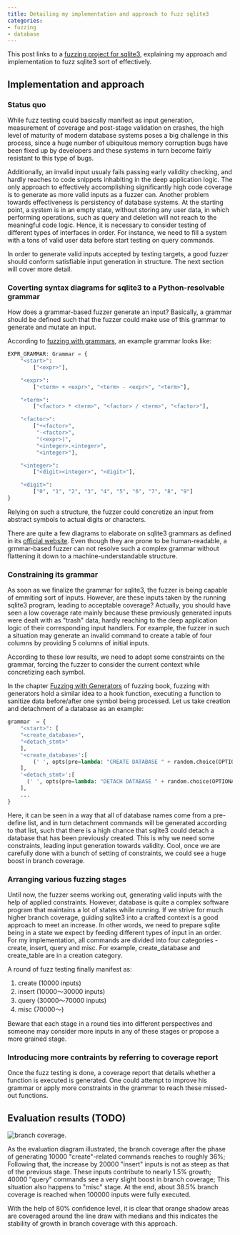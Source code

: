 ```yaml
---
title: Detailing my implementation and approach to fuzz sqlite3
categories:
- fuzzing
- database
---
```


This post links to a [fuzzing project for sqlite3](https://github.com/SaerTrial/sqlite-fuzzer), explaining my approach and implementation to fuzz sqlite3 sort of effectively.


## Implementation and approach

### Status quo

While fuzz testing could basically manifest as input generation, measurement of coverage and post-stage validation on crashes, the high level of maturity of modern database systems poses a big challenge in this process, since a huge number of ubiquitous memory corruption bugs have been fixed up by developers and these systems in turn become fairly resistant to this type of bugs. 

Additionally, an invalid input usualy fails passing early validity checking, and hardly reaches to code snippets inhabiting in the deep application logic. The only approach to effectively accomplishing significantly high code coverage is to generate as more valid inputs as a fuzzer can. Another problem towards effectiveness is persistency of database systems. At the starting point, a system is in an empty state, without storing any user data, in which performing operations, such as query and deletion will not reach to the meaningful code logic. Hence, it is necessary to consider testing of different types of interfaces in order. For instance, we need to fill a system with a tons of valid user data before start testing on query commands. 

In order to generate valid inputs accepted by testing targets, a good fuzzer should conform satisfiable input generation in structure. The next section will cover more detail. 

### Coverting syntax diagrams for sqlite3 to a Python-resolvable grammar

How does a grammar-based fuzzer generate an input? Basically, a grammar should be defined such that the fuzzer could make use of this grammar to generate and mutate an input. 

According to [fuzzing with grammars](https://www.fuzzingbook.org/html/Grammars.html#Visualizing-Grammars-as-Railroad-Diagrams), an example grammar looks like:
```python
EXPR_GRAMMAR: Grammar = {
    "<start>":
        ["<expr>"],

    "<expr>":
        ["<term> + <expr>", "<term> - <expr>", "<term>"],

    "<term>":
        ["<factor> * <term>", "<factor> / <term>", "<factor>"],

    "<factor>":
        ["+<factor>",
         "-<factor>",
         "(<expr>)",
         "<integer>.<integer>",
         "<integer>"],

    "<integer>":
        ["<digit><integer>", "<digit>"],

    "<digit>":
        ["0", "1", "2", "3", "4", "5", "6", "7", "8", "9"]
}
```

Relying on such a structure, the fuzzer could concretize an input from abstract symbols to actual digits or characters.


There are quite a few diagrams to elaborate on sqlite3 grammars as defined in its [official website](https://www.sqlite.org/syntaxdiagrams.html). Even though they are prone to be human-readable, a grmmar-based fuzzer can not resolve such a complex grammar without flattening it down to a machine-understandable structure. 

### Constraining its grammar

As soon as we finalize the grammar for sqlite3, the fuzzer is being capable of emmiting sort of inputs. However, are these inputs taken by the running sqlite3 program, leading to acceptable coverage? Actually, you should have seen a low coverage rate mainly because these previously generated inputs were dealt with as "trash" data, hardly reaching to the deep application logic of their corresponding input handlers. For example, the fuzzer in such a situation may generate an invalid command to create a table of four columns by providing 5 columns of initial inputs.

According to these low results, we need to adopt some constraints on the grammar, forcing the fuzzer to consider the current context while concretizing each symbol.

In the chapter [Fuzzing with Generators](https://www.fuzzingbook.org/html/GeneratorGrammarFuzzer.html) of fuzzing book, fuzzing with generators hold a similar idea to a hook function, executing a function to sanitize data before/after one symbol being processed. Let us take creation and detachment of a database as an example:
```python
grammar  = {
    "<start>": [
    "<create_database>",
    "<detach_stmt>"
    ],
    '<create_database>':[
        (' ', opts(pre=lambda: "CREATE DATABASE " + random.choice(OPTIONAL_DATABASE) + ";")),
    ],
    '<detach_stmt>':[
      (' ', opts(pre=lambda: "DETACH DATABASE " + random.choice(OPTIONAL_DATABASE) + ";")),
    ],
    ...
}
```

Here, it can be seen in a way that all of database names come from a pre-define list, and in turn detachment commands will be generated according to that list, such that there is a high chance that sqlite3 could detach a database that has been previously created. This is why we need some constraints, leading input generation towards validity. Cool, once we are carefully done with a bunch of setting of constraints, we could see a huge boost in branch coverage.

### Arranging various fuzzing stages

Until now, the fuzzer seems working out, generating valid inputs with the help of applied constraints. However, database is quite a complex software program that maintains a lot of states while running. If we strive for much higher branch coverage, guiding sqlite3 into a crafted context is a good approach to meet an increase. In other words, we need to prepare sqlite being in a state we expect by feeding different types of input in an order. For my implementation, all commands are divided into four categories - create, insert, query and misc. For example, create_database and create_table are in a creation category.

A round of fuzz testing finally manifest as:
1. create (10000 inputs)
2. insert (10000～30000 inputs)
3. query (30000～70000 inputs)
4. misc (70000～)

Beware that each stage in a round ties into different perspectives and someone may consider more inputs in any of these stages or propose a more grained stage.

### Introducing more contraints by referring to coverage report

Once the fuzz testing is done, a coverage report that details whether a function is executed is generated. One could attempt to improve his grammar or apply more constraints in the grammar to reach these missed-out functions.



## Evaluation results (TODO)

![branch coverage]([/blog/images/something.pdf](https://rawgithub.com/SaerTrial/sqlite-fuzzer/main/project1/branch_coverage_median.pdf) "10 runs of experiments have been conducted with a setting where orange areas are filled between the lower and upper bounds of 80% confidence interval for a median."). 

As the evaluation diagram illustrated, the branch coverage after the phase of generating 10000 "create"-related commands reaches to roughly 36%; Following that, the increase by 20000 "insert" inputs is not as steep as that of the previous stage. These inputs contribute to nearly 1.5% growth; 40000 "query" commands see a very slight boost in branch coverage; This situation also happens to "misc" stage. At the end, about 38.5% branch coverage is reached when 100000 inputs were fully executed.

With the help of 80% confidence level, it is clear that orange shadow areas are coveraged around the line draw with medians and this indicates the stability of growth in branch coverage with this approach. 



